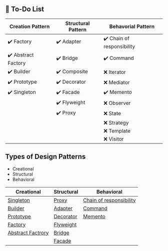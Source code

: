 ## 📓 To-Do List

| Creation Pattern      |  Structural Pattern   | Behavorial Pattern        |
|-----------------------|-----------------------|---------------------------|
| ✔️ Factory             | ✔️ Adapter             | ✔️ Chain of responsibility |
| ✔️ Abstract Factory    | ✔️ Bridge              | ✔️  Command                |
| ✔️ Builder             | ✔️ Composite           | :x: Iterator              |
| ✔️ Prototype           | ✔️ Decorator           | :x: Mediator              |
| ✔️ Singleton           | ✔️ Facade              | ✔️ Memento                 |
|                       | ✔️ Flyweight           | :x: Observer              | 
|                       | ✔️ Proxy               | :x: State                 |
|                       |                       | :x: Strategy              |
|                       |                       | :x: Template              |
|                       |                       | :x: Visitor               |

## Types of Design Patterns

* Creational
* Structural
* Behavioral


|Creational       | Structural          | Behavioral              | 
|-----------------|---------------------|-------------------------|
| [Singleton](https://github.com/decipherDev/design-patterns/tree/master/src/main/java/dev/designpattern/singleton)       | [Proxy](https://github.com/decipherDev/design-patterns/tree/master/src/main/java/dev/designpattern/proxy)               | [Chain of responsibility](https://github.com/decipherDev/design-patterns/tree/master/src/main/java/dev/designpattern/chainofresponsibility) |
| [Builder](https://github.com/decipherDev/design-patterns/tree/master/src/main/java/dev/designpattern/builder)         |   [Adapter](https://github.com/decipherDev/design-patterns/tree/master/src/main/java/dev/designpattern/adapter)                  | [Command](https://github.com/decipherDev/design-patterns/tree/master/src/main/java/dev/designpattern/command)                 |
| [Prototype](https://github.com/decipherDev/design-patterns/tree/master/src/main/java/dev/designpattern/prototype) |[Decorator](https://github.com/decipherDev/design-patterns/tree/master/src/main/java/dev/designpattern/decorator) | [Memento](https://github.com/decipherDev/design-patterns/tree/master/src/main/java/dev/designpattern/memento) |
|[Factory](https://github.com/decipherDev/design-patterns/tree/master/src/main/java/dev/designpattern/factory) |[Flyweight](https://github.com/decipherDev/design-patterns/tree/master/src/main/java/dev/designpattern/flyweight) | |
| [Abstract Factrory](https://github.com/decipherDev/design-patterns/tree/master/src/main/java/dev/designpattern/abstractfactory)|[Bridge](https://github.com/decipherDev/design-patterns/tree/master/src/main/java/dev/designpattern/bridge) | |
| |[Facade](https://github.com/decipherDev/design-patterns/tree/master/src/main/java/dev/designpattern/facade) | |
